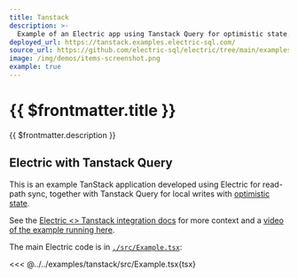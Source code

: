```yaml
---
title: Tanstack
description: >-
  Example of an Electric app using Tanstack Query for optimistic state.
deployed_url: https://tanstack.examples.electric-sql.com/
source_url: https://github.com/electric-sql/electric/tree/main/examples/tanstack
image: /img/demos/items-screenshot.png
example: true
---
```


# {{ $frontmatter.title }}

{{ $frontmatter.description }}

<DemoCTAs :demo="$frontmatter" />

## Electric with Tanstack Query

This is an example TanStack application developed using Electric for read-path sync, together with Tanstack Query for local writes with [optimistic state](/docs/guides/writes#optimistic-state).

See the [Electric <> Tanstack integration docs](https://electric-sql.com/docs/integrations/tanstack) for more context and a [video of the example running here](https://x.com/msfstef/status/1828763769498952173).

The main Electric code is in [`./src/Example.tsx`](https://github.com/electric-sql/electric/blog/main/examples/tanstack/src/Example.tsx):

<<< @../../examples/tanstack/src/Example.tsx{tsx}

<DemoCTAs :demo="$frontmatter" />
